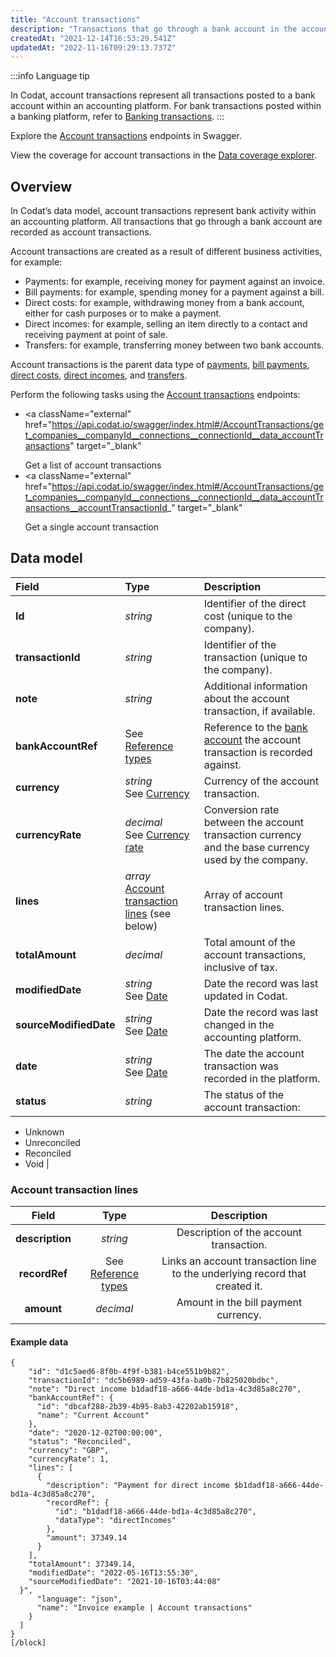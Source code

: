 ```yaml
---
title: "Account transactions"
description: "Transactions that go through a bank account in the accounting data source"
createdAt: "2021-12-14T16:53:29.541Z"
updatedAt: "2022-11-16T09:29:13.737Z"
---
```


:::info Language tip

In Codat, account transactions represent all transactions posted to a bank account within an accounting platform. For bank transactions posted within a banking platform, refer to [Banking transactions](https://docs.codat.io/docs/datamodel-banking-banking-transactions).
:::

Explore the <a className="external" href="https://api.codat.io/swagger/index.html#/AccountTransactions" target="_blank">Account transactions</a> endpoints in Swagger.

View the coverage for account transactions in the <a className="external" href="https://knowledge.codat.io/supported-features/accounting?view=tab-by-data-type&dataType=accountTransactions" target="_blank">Data coverage explorer</a>.

## Overview

In Codat’s data model, account transactions represent bank activity within an accounting platform. All transactions that go through a bank account are recorded as account transactions.

Account transactions are created as a result of different business activities, for example:

- Payments: for example, receiving money for payment against an invoice.
- Bill payments: for example, spending money for a payment against a bill.
- Direct costs: for example, withdrawing money from a bank account, either for cash purposes or to make a payment.
- Direct incomes: for example, selling an item directly to a contact and receiving payment at point of sale.
- Transfers: for example, transferring money between two bank accounts.

Account transactions is the parent data type of [payments](https://docs.codat.io/docs/datamodel-accounting-payments), [bill payments](https://docs.codat.io/docs/datamodel-accounting-billpayments), [direct costs](https://docs.codat.io/docs/datamodel-accounting-directcosts), [direct incomes](https://docs.codat.io/docs/datamodel-accounting-directincomes), and [transfers](https://docs.codat.io/docs/datamodel-accounting-transfers).

Perform the following tasks using the <a className="external" href="https://api.codat.io/swagger/index.html#/AccountTransactions" target="_blank">Account transactions</a> endpoints:

- <a
    className="external"
    href="https://api.codat.io/swagger/index.html#/AccountTransactions/get_companies__companyId__connections__connectionId__data_accountTransactions"
    target="_blank"
  >
    Get a list of account transactions
  </a>
- <a
    className="external"
    href="https://api.codat.io/swagger/index.html#/AccountTransactions/get_companies__companyId__connections__connectionId__data_accountTransactions__accountTransactionId_"
    target="_blank"
  >
    Get a single account transaction
  </a>

## Data model

| Field                  | Type                                                                                                 | Description                                                                                                                                   |
| :--------------------- | :--------------------------------------------------------------------------------------------------- | :-------------------------------------------------------------------------------------------------------------------------------------------- |
| **Id**                 | _string_                                                                                             | Identifier of the direct cost (unique to the company).                                                                                        |
| **transactionId**      | _string_                                                                                             | Identifier of the transaction (unique to the company).                                                                                        |
| **note**               | _string_                                                                                             | Additional information about the account transaction, if available.                                                                           |
| **bankAccountRef**     | See [Reference types](https://docs.codat.io/docs/datamodel-accounting-referencetypes#bankaccountref) | Reference to the [bank account](https://docs.codat.io/docs/datamodel-accounting-chartofaccounts) the account transaction is recorded against. |
| **currency**           | _string_ <br /> See [Currency](https://docs.codat.io/docs/datamodel-shared-currency)                 | Currency of the account transaction.                                                                                                          |
| **currencyRate**       | _decimal_ <br /> See [Currency rate](https://docs.codat.io/docs/datamodel-shared-currencyrate)       | Conversion rate between the account transaction currency and the base currency used by the company.                                           |
| **lines**              | _array_ <br /> [Account transaction lines](#account-transaction-lines) (see below)                   | Array of account transaction lines.                                                                                                           |
| **totalAmount**        | _decimal_                                                                                            | Total amount of the account transactions, inclusive of tax.                                                                                   |
| **modifiedDate**       | _string_ <br /> See [Date](https://docs.codat.io/docs/datamodel-shared-date)                         | Date the record was last updated in Codat.                                                                                                    |
| **sourceModifiedDate** | _string_ <br /> See [Date](https://docs.codat.io/docs/datamodel-shared-date)                         | Date the record was last changed in the accounting platform.                                                                                  |
| **date**               | _string_ <br /> See [Date](https://docs.codat.io/docs/datamodel-shared-date)                         | The date the account transaction was recorded in the platform.                                                                                |
| **status**             | _string_                                                                                             | The status of the account transaction:                                                                                                        |

- Unknown
- Unreconciled
- Reconciled
- Void |

### Account transaction lines

|      Field      |                                              Type                                               |                                 Description                                 |
| :-------------: | :---------------------------------------------------------------------------------------------: | :-------------------------------------------------------------------------: |
| **description** |                                            _string_                                             |                   Description of the account transaction.                   |
|  **recordRef**  | See [Reference types](https://docs.codat.io/docs/datamodel-accounting-referencetypes#recordref) | Links an account transaction line to the underlying record that created it. |
|   **amount**    |                                            _decimal_                                            |                    Amount in the bill payment currency.                     |

#### Example data

```
{
    "id": "d1c5aed6-8f0b-4f9f-b381-b4ce551b9b82",
    "transactionId": "dc5b6989-ad59-43fa-ba0b-7b825020bdbc",
    "note": "Direct income b1dadf18-a666-44de-bd1a-4c3d85a8c270",
    "bankAccountRef": {
      "id": "dbcaf288-2b39-4b95-8ab3-42202ab15918",
      "name": "Current Account"
    },
    "date": "2020-12-02T00:00:00",
    "status": "Reconciled",
    "currency": "GBP",
    "currencyRate": 1,
    "lines": [
      {
        "description": "Payment for direct income $b1dadf18-a666-44de-bd1a-4c3d85a8c270",
        "recordRef": {
          "id": "b1dadf18-a666-44de-bd1a-4c3d85a8c270",
          "dataType": "directIncomes"
        },
        "amount": 37349.14
      }
    ],
    "totalAmount": 37349.14,
    "modifiedDate": "2022-05-16T13:55:30",
    "sourceModifiedDate": "2021-10-16T03:44:08"
  }",
      "language": "json",
      "name": "Invoice example | Account transactions"
    }
  ]
}
[/block]
```
